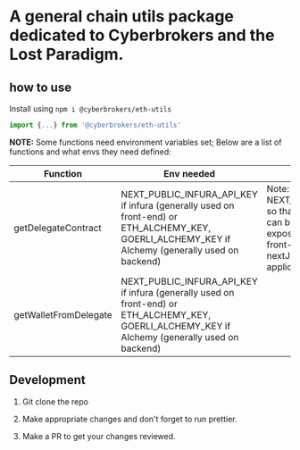 # A general chain utils package dedicated to Cyberbrokers and the Lost Paradigm.

## how to use

Install using `npm i @cyberbrokers/eth-utils`

```js
import {...} from '@cyberbrokers/eth-utils'
```

**NOTE:** Some functions need environment variables set; Below are a list of functions and what envs they need defined:

| Function      | Env needed | Info |
| ----------- | ----------- | ----------- |
| getDelegateContract      | NEXT_PUBLIC_INFURA_API_KEY if infura (generally used on front-end) or ETH_ALCHEMY_KEY, GOERLI_ALCHEMY_KEY if Alchemy (generally used on backend)       | Note: We use NEXT_PUBLIC... so that the key can be exposed on the front-end of a nextJS application |
| getWalletFromDelegate   | NEXT_PUBLIC_INFURA_API_KEY if infura (generally used on front-end) or ETH_ALCHEMY_KEY, GOERLI_ALCHEMY_KEY if Alchemy (generally used on backend)        | |


## Development

1. Git clone the repo

2. Make appropriate changes and don't forget to run prettier.

3. Make a PR to get your changes reviewed.
